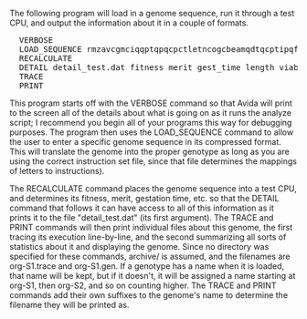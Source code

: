 The following program will load in a genome sequence, run it through a test CPU, and output the information about it in a couple of formats.

<pre>
  VERBOSE
  LOAD_SEQUENCE rmzavcgmciqqptqpqcpctletncogcbeamqdtqcptipqfpgqxutycuastttva
  RECALCULATE
  DETAIL detail_test.dat fitness merit gest_time length viable sequence
  TRACE
  PRINT
</pre>

This program starts off with the VERBOSE command so that Avida will print to the screen all of the details about what is going on as it runs the analyze script; I recommend you begin all of your programs this way for debugging purposes. The program then uses the LOAD_SEQUENCE command to allow the user to enter a specific genome sequence in its compressed format. This will translate the genome into the proper genotype as long as you are using the correct instruction set file, since that file determines the mappings of letters to instructions).

The RECALCULATE command places the genome sequence into a test CPU, and determines its fitness, merit, gestation time, etc. so that the DETAIL command that follows it can have access to all of this information as it prints it to the file "detail_test.dat" (its first argument). The TRACE and PRINT commands will then print individual files about this genome, the first tracing its execution line-by-line, and the second summarizing all sorts of statistics about it and displaying the genome. Since no directory was specified for these commands, archive/ is assumed, and the filenames are org-S1.trace and org-S1.gen. If a genotype has a name when it is loaded, that name will be kept, but if it doesn't, it will be assigned a name starting at org-S1, then org-S2, and so on counting higher. The TRACE and PRINT commands add their own suffixes to the genome's name to determine the filename they will be printed as.
